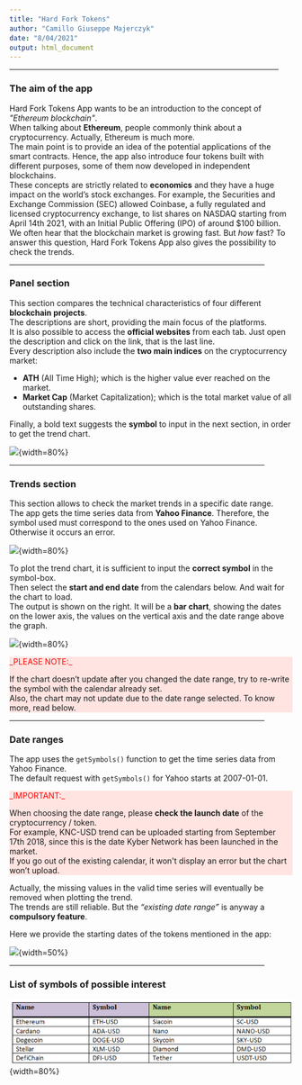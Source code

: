```yaml
---
title: "Hard Fork Tokens"
author: "Camillo Giuseppe Majerczyk"
date: "8/04/2021"
output: html_document
---
```


<hr align="center" size="4px" width="95%">

### The aim of the app
Hard Fork Tokens App wants to be an introduction to the concept of *"Ethereum blockchain"*. <br> When talking about **Ethereum**, people commonly think about a cryptocurrency. Actually, Ethereum is much more. <br>
The main point is to provide an idea of the potential applications of the smart contracts. Hence, the app also introduce four tokens built with different purposes, some of them now developed in independent blockchains. <br>
These concepts are strictly related to **economics** and they have a huge impact on the world’s stock exchanges. For example, the Securities and Exchange Commission (SEC) allowed Coinbase, a fully regulated and licensed cryptocurrency exchange, to list shares on NASDAQ starting from April 14th 2021, with an Initial Public Offering (IPO) of around $100 billion. <br>
We often hear that the blockchain market is growing fast. But *how* fast? To answer this question, Hard Fork Tokens App also gives the possibility to check the trends. <br>

<hr align="center" size="4px" width="90%">

### Panel section
This section compares the technical characteristics of four different **blockchain projects**. <br>
The descriptions are short, providing the main focus of the platforms. <br> It is also possible to access the **official websites** from each tab. Just open the description and click on the link, that is the last line. <br>
Every description also include the **two main indices** on the cryptocurrency market:

* **ATH** (All Time High); which is the higher value ever reached on the market.
* **Market Cap** (Market Capitalization); which is the total market value of all outstanding shares.

Finally, a bold text suggests the **symbol** to input in the next section, in order to get the trend chart. <br>

![](C:\Users\Standard\Desktop\HardForkTokens\www\descriptiondiv.png){width=80%}

<hr align="center" size="4px" width="90%">

### Trends section
This section allows to check the market trends in a specific date range. <br>
The app gets the time series data from **Yahoo Finance**. Therefore, the symbol used must correspond to the ones used on Yahoo Finance. Otherwise it occurs an error.

![](C:\Users\Standard\Desktop\HardForkTokens\www\errortrend.png){width=80%}

To plot the trend chart, it is sufficient to input the **correct symbol** in the symbol-box. <br>
Then select the **start and end date** from the calendars below. And wait for the chart to load. <br>
The output is shown on the right. It will be a **bar chart**, showing the dates on the lower axis, the values on the vertical axis and the date range above the graph. <br>

![](C:\Users\Standard\Desktop\HardForkTokens\www\exchart.png){width=80%}

<div style= "background-color: MistyRose">

<p style="color:red">
_PLEASE NOTE:_
</p>

If the chart doesn’t update after you changed the date range, try to re-write the symbol with the calendar already set. <br>
Also, the chart may not update due to the date range selected. To know more, read below.
</div>

<hr align="center" size="4px" width="90%">

### Date ranges
The app uses the `getSymbols()`  function to get the time series data from Yahoo Finance. <br>
The default request with `getSymbols()` for Yahoo starts at 2007-01-01.

<div style= "background-color: MistyRose">
<p style="color:red">
_IMPORTANT:_
</p>

When choosing the date range, please **check the launch date** of the cryptocurrency / token. <br>
For example, KNC-USD trend can be uploaded starting from September 17th 2018, since this is the date Kyber Network has been launched in the market. <br>
If you go out of the existing calendar, it won't display an error but the chart won’t upload.
</div>

Actually, the missing values in the valid time series  will eventually be removed when plotting the trend. <br>
The trends are still reliable. But the *“existing date range”* is anyway a **compulsory feature**.


Here we provide the starting dates of the tokens mentioned in the app: 

![](C:\Users\Standard\Desktop\HardForkTokens\www\dateranges.png){width=50%}

<hr align="center" size="4px" width="90%">

### List of symbols of possible interest

![](HardForkTokens/www/tablesymbols.png){width=80%}
